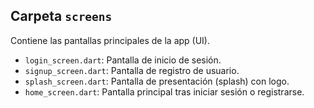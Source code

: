 ## Carpeta `screens`

Contiene las pantallas principales de la app (UI).

- `login_screen.dart`: Pantalla de inicio de sesión.
- `signup_screen.dart`: Pantalla de registro de usuario.
- `splash_screen.dart`: Pantalla de presentación (splash) con logo.
- `home_screen.dart`: Pantalla principal tras iniciar sesión o registrarse.